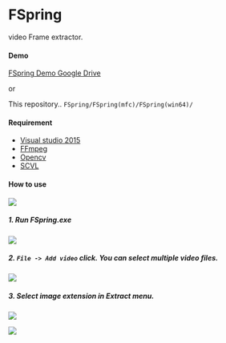 # FSpring
video Frame extractor.

#### Demo

[FSpring Demo Google Drive](https://drive.google.com/open?id=0B9hvQueMdS-2elczd2FTVFhJUTA)

or

This repository..
`FSpring/FSpring(mfc)/FSpring(win64)/`

#### Requirement
* [Visual studio 2015](https://imagine.microsoft.com/ko-KR/Catalog/Product/101)
* [FFmpeg](https://ffmpeg.zeranoe.com/builds/)
* [Opencv](https://github.com/opencv/opencv/releases/tag/3.2.0)
* [SCVL](https://github.com/springkim/SCVL)

#### How to use


![](http://i.imgur.com/yr7KDgt.png)

##### 1. Run **FSpring.exe**
![](http://i.imgur.com/mGQQ3fT.png)
##### 2. `File -> Add video` click. You can select multiple video files.
![](http://i.imgur.com/x6YlkA9.png)
##### 3. Select image extension in Extract menu.
![](http://i.imgur.com/9X8zQeY.png)

![](http://i.imgur.com/ATijqm6.png)